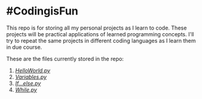 # #CodingisFun
This repo is for storing all my personal projects as I learn to code. These projects will be practical applications of learned programming concepts. I'll try to repeat the same projects in different coding languages as I learn them in due course. 

These are the files currently stored in the repo:

1. [*HelloWorld.py*](https://github.com/NKGachoki/-CodingisFun/blob/main/HelloWorld.py)
2. [*Variables.py*](https://github.com/NKGachoki/-CodingisFun/blob/main/Variables.py)
3. [*If...else.py*](https://github.com/NKGachoki/-CodingisFun/blob/main/If...else.py)
4. [*While.py*](https://github.com/NKGachoki/-CodingisFun/blob/main/While.py)
